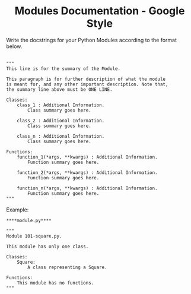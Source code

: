 <h1 align="center">Modules Documentation - Google Style</h1>
Write the docstrings for your Python Modules according to the format below. <br /> <br />

```
"""
This line is for the summary of the Module.

This paragraph is for further description of what the module
is meant for, and any other important description. Note that,
the summary line above must be ONE LINE.

Classes:
    class_1 : Additional Information.
        Class summary goes here.
    
    class_2 : Additional Information.
        Class summary goes here.

    class_n : Additional Information.
        Class summary goes here.

Functions:
    function_1(*args, **kwargs) : Additional Information.
        Function summary goes here.

    function_2(*args, **kwargs) : Additional Information.
        Function summary goes here.

    function_n(*args, **kwargs) : Additional Information.
        Function summary goes here.
"""
```

<p>Example: </p>

```
****module.py****

"""
Module 101-square.py.

This module has only one class.

Classes:
    Square:
        A class representing a Square.

Functions:
    This module has no functions.
"""
```
